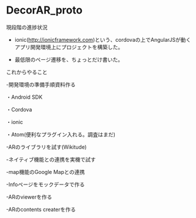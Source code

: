 # DecorAR_proto

現段階の進捗状況

- ionic(http://ionicframework.com)という、cordovaの上でAngularJSが動くアプリ開発環境上にプロジェクトを構築した。

- 最低限のページ遷移を、ちょっとだけ書いた。


これからやること

-開発環境の準備手順資料作る

  ・Android SDK

  ・Cordova

  ・ionic

  ・Atom(便利なプラグイン入れる。調査はまだ)

-ARのライブラリを試す(Wikitude)

-ネイティブ機能との連携を実機で試す

-map機能のGoogle Mapとの連携

-Infoページをモックデータで作る

-ARのviewerを作る

-ARのcontents createrを作る
